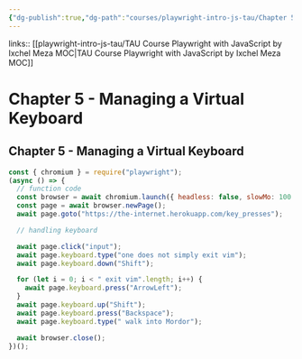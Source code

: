 ```yaml
---
{"dg-publish":true,"dg-path":"courses/playwright-intro-js-tau/Chapter 5 - Managing a Virtual Keyboard.md","permalink":"/courses/playwright-intro-js-tau/chapter-5-managing-a-virtual-keyboard/","tags":["playwright"]}
---
```


links:: [[playwright-intro-js-tau/TAU Course Playwright with JavaScript by Ixchel Meza MOC\|TAU Course Playwright with JavaScript by Ixchel Meza MOC]]

# Chapter 5 - Managing a Virtual Keyboard

## Chapter 5 - Managing a Virtual Keyboard

```js
const { chromium } = require("playwright");
(async () => {
  // function code
  const browser = await chromium.launch({ headless: false, slowMo: 100 });
  const page = await browser.newPage();
  await page.goto("https://the-internet.herokuapp.com/key_presses");

  // handling keyboard

  await page.click("input");
  await page.keyboard.type("one does not simply exit vim");
  await page.keyboard.down("Shift");

  for (let i = 0; i < " exit vim".length; i++) {
    await page.keyboard.press("ArrowLeft");
  }
  await page.keyboard.up("Shift");
  await page.keyboard.press("Backspace");
  await page.keyboard.type(" walk into Mordor");

  await browser.close();
})();

```